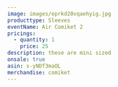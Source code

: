 ```yaml
---
image: images/eprkd20vqaehyig.jpg
producttype: Sleeves
eventName: Air Comiket 2
pricings:
  - quantity: 1
    price: 25
description: these are mini sized
onsale: true
asin: s-yNDf3maOL
merchandise: comiket
---
```

